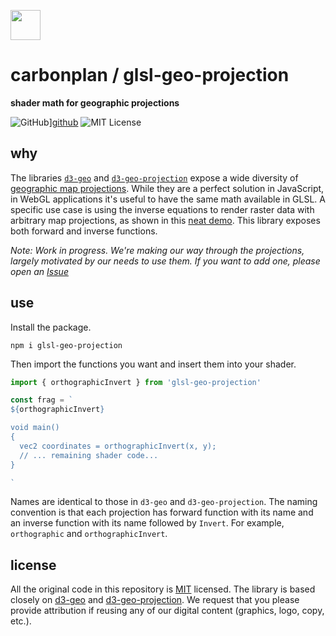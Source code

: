 <img
  src='https://carbonplan-assets.s3.amazonaws.com/monogram/dark-small.png'
  height='48'
/>

# carbonplan / glsl-geo-projection

**shader math for geographic projections**

![GitHub][github-badge]][github]
![MIT License][]

[github]: https://github.com/carbonplan/glsl-geo-projection
[github-badge]: https://badgen.net/badge/-/github?icon=github&label
[mit license]: https://badgen.net/badge/license/MIT/blue

## why

The libraries [`d3-geo`](https://github.com/d3/d3-geo) and [`d3-geo-projection`](https://github.com/d3/d3-geo-projection) expose a wide diversity of [geographic map projections](https://en.wikipedia.org/wiki/Map_projection). While they are a perfect solution in JavaScript, in WebGL applications it's useful to have the same math available in GLSL. A specific use case is using the inverse equations to render raster data with  arbitrary map projections, as shown in this [neat demo](http://bl.ocks.org/mbostock/raw/5446416/e46a4985e7a851f10bc231d1e78681c457d94aad/). This library exposes both forward and inverse functions. 

_Note: Work in progress. We're making our way through the projections, largely motivated by our needs to use them. If you want to add one, please open an [Issue](https://github.com/carbonplan/glsl-geo-projection/issues)_

## use

Install the package.

```
npm i glsl-geo-projection
```

Then import the functions you want and insert them into your shader.

```js
import { orthographicInvert } from 'glsl-geo-projection'

const frag = `
${orthographicInvert}

void main() 
{
  vec2 coordinates = orthographicInvert(x, y);
  // ... remaining shader code...
}

`
```

Names are identical to those in `d3-geo` and `d3-geo-projection`. The naming convention is that each projection has forward function with its name and an inverse function with its name followed by `Invert`. For example, `orthographic` and `orthographicInvert`.

## license

All the original code in this repository is [MIT](https://choosealicense.com/licenses/mit/) licensed. The library is based closely on [d3-geo](https://github.com/d3/d3-geo/blob/main/LICENSE) and [d3-geo-projection](https://github.com/d3/d3-geo-projection/blob/main/LICENSE). We request that you please provide attribution if reusing any of our digital content (graphics, logo, copy, etc.).
